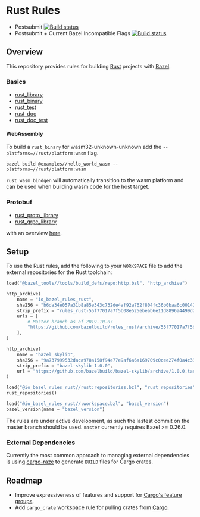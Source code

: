 # Rust Rules

* Postsubmit [![Build status](https://badge.buildkite.com/76523cc666caab9ca91c2a08d9ac8f84af28cb25a92f387293.svg?branch=master)](https://buildkite.com/bazel/rustlang-rules-rust-postsubmit?branch=master)
* Postsubmit + Current Bazel Incompatible Flags [![Build status](https://badge.buildkite.com/64e1f18bbd4cb612f8efd44f755f8dc493ffd69b7140d973a9.svg?branch=master)](https://buildkite.com/bazel/rules-rust-plus-bazelisk-migrate)

## Overview

This repository provides rules for building [Rust][rust] projects with [Bazel](https://bazel.build/).

[rust]: http://www.rust-lang.org/

<!-- TODO: Render generated docs on the github pages site again, https://bazelbuild.github.io/rules_rust/ -->

### Basics
<div class="toc">
  <ul>
    <li><a href="docs/index.md#rust_library">rust_library</a></li>
    <li><a href="docs/index.md#rust_binary">rust_binary</a></li>
    <li><a href="docs/index.md#rust_test">rust_test</a></li>
    <!-- TODO: <li><a href="docs/index.md#rust_benchmark">rust_benchmark</a></li> -->
    <li><a href="docs/index.md#rust_doc">rust_doc</a></li>
    <li><a href="docs/index.md#rust_doc_test">rust_doc_test</a></li>
  </ul>
</div>

#### WebAssembly

To build a `rust_binary` for wasm32-unknown-unknown add the `--platforms=//rust/platform:wasm` flag.

    bazel build @examples//hello_world_wasm --platforms=//rust/platform:wasm

`rust_wasm_bindgen` will automatically transition to the wasm platform and can be used when
building wasm code for the host target.

### Protobuf
<div class="toc">
  <ul>
    <li><a href="proto/README.md#rust_proto_library">rust_proto_library</a></li>
    <li><a href="proto/README.md#rust_grpc_library">rust_grpc_library</a></li>
  </ul>
</div>

with an overview [here](proto/README.md).

<a name="setup"></a>
## Setup

To use the Rust rules, add the following to your `WORKSPACE` file to add the external repositories for the Rust toolchain:

```python
load("@bazel_tools//tools/build_defs/repo:http.bzl", "http_archive")

http_archive(
    name = "io_bazel_rules_rust",
    sha256 = "b6da34e057a31b8a85e343c732de4af92a762f804fc36b0baa6c001423a70ebc",
    strip_prefix = "rules_rust-55f77017a7f5b08e525ebeab6e11d8896a4499d2",
    urls = [
        # Master branch as of 2019-10-07
        "https://github.com/bazelbuild/rules_rust/archive/55f77017a7f5b08e525ebeab6e11d8896a4499d2.tar.gz",
    ],
)

http_archive(
    name = "bazel_skylib",
    sha256 = "9a737999532daca978a158f94e77e9af6a6a169709c0cee274f0a4c3359519bd",
    strip_prefix = "bazel-skylib-1.0.0",
    url = "https://github.com/bazelbuild/bazel-skylib/archive/1.0.0.tar.gz",
)

load("@io_bazel_rules_rust//rust:repositories.bzl", "rust_repositories")
rust_repositories()

load("@io_bazel_rules_rust//:workspace.bzl", "bazel_version")
bazel_version(name = "bazel_version")
```
The rules are under active development, as such the lastest commit on the master branch should be used. `master` currently requires Bazel >= 0.26.0.

### External Dependencies

Currently the most common approach to managing external dependencies is using 
[cargo-raze](https://github.com/google/cargo-raze) to generate `BUILD` files for Cargo crates.  

<a name="roadmap"></a>
## Roadmap

* Improve expressiveness of features and support for [Cargo's feature groups](http://doc.crates.io/manifest.html#the-[features]-section).
* Add `cargo_crate` workspace rule for pulling crates from [Cargo](https://crates.io/).
